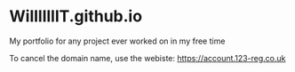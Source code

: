 # WilllllllT.github.io
My portfolio for any project ever worked on in my free time

To cancel the domain name, use the webiste: https://account.123-reg.co.uk

